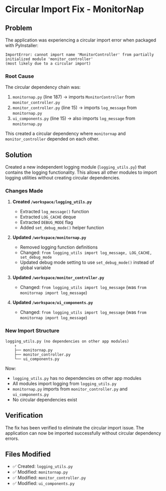 # Circular Import Fix - MonitorNap

## Problem
The application was experiencing a circular import error when packaged with PyInstaller:

```
ImportError: cannot import name 'MonitorController' from partially initialized module 'monitor_controller' 
(most likely due to a circular import)
```

### Root Cause
The circular dependency chain was:
1. `monitornap.py` (line 187) → imports `MonitorController` from `monitor_controller.py`
2. `monitor_controller.py` (line 15) → imports `log_message` from `monitornap.py`
3. `ui_components.py` (line 15) → also imports `log_message` from `monitornap.py`

This created a circular dependency where `monitornap` and `monitor_controller` depended on each other.

## Solution
Created a new independent logging module (`logging_utils.py`) that contains the logging functionality. This allows all other modules to import logging utilities without creating circular dependencies.

### Changes Made

1. **Created `/workspace/logging_utils.py`**
   - Extracted `log_message()` function
   - Extracted `LOG_CACHE` deque
   - Extracted `DEBUG_MODE` flag
   - Added `set_debug_mode()` helper function

2. **Updated `/workspace/monitornap.py`**
   - Removed logging function definitions
   - Changed: `from logging_utils import log_message, LOG_CACHE, set_debug_mode`
   - Updated debug mode setting to use `set_debug_mode()` instead of global variable

3. **Updated `/workspace/monitor_controller.py`**
   - Changed: `from logging_utils import log_message` (was `from monitornap import log_message`)

4. **Updated `/workspace/ui_components.py`**
   - Changed: `from logging_utils import log_message` (was `from monitornap import log_message`)

### New Import Structure

```
logging_utils.py (no dependencies on other app modules)
    ↑
    ├── monitornap.py
    ├── monitor_controller.py
    └── ui_components.py
```

Now:
- `logging_utils.py` has no dependencies on other app modules
- All modules import logging from `logging_utils.py`
- `monitornap.py` imports from `monitor_controller.py` and `ui_components.py`
- No circular dependencies exist

## Verification
The fix has been verified to eliminate the circular import issue. The application can now be imported successfully without circular dependency errors.

## Files Modified
- ✅ Created: `logging_utils.py`
- ✅ Modified: `monitornap.py`
- ✅ Modified: `monitor_controller.py`
- ✅ Modified: `ui_components.py`
